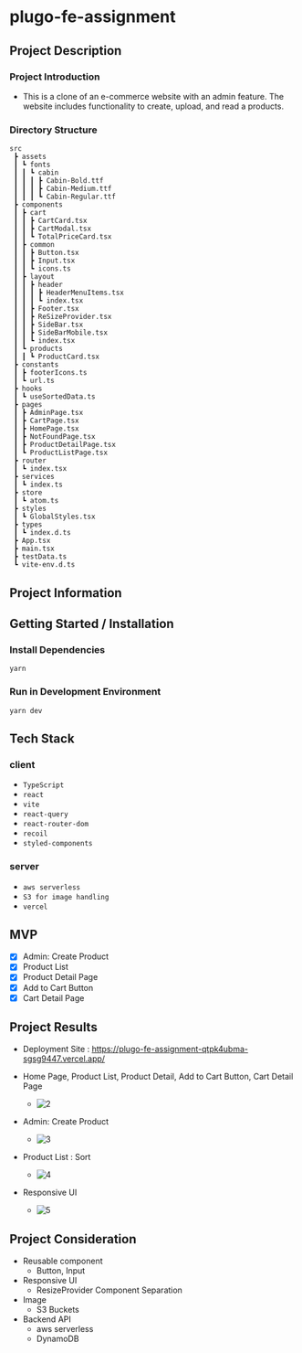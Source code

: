 # plugo-fe-assignment

## Project Description

### Project Introduction
- This is a clone of an e-commerce website with an admin feature. The website includes functionality to create, upload, and read a products.  

### Directory Structure
```
src
 ┣ assets
 ┃ ┗ fonts
 ┃ ┃ ┗ cabin
 ┃ ┃ ┃ ┣ Cabin-Bold.ttf
 ┃ ┃ ┃ ┣ Cabin-Medium.ttf
 ┃ ┃ ┃ ┗ Cabin-Regular.ttf
 ┣ components
 ┃ ┣ cart
 ┃ ┃ ┣ CartCard.tsx
 ┃ ┃ ┣ CartModal.tsx
 ┃ ┃ ┗ TotalPriceCard.tsx
 ┃ ┣ common
 ┃ ┃ ┣ Button.tsx
 ┃ ┃ ┣ Input.tsx
 ┃ ┃ ┗ icons.ts
 ┃ ┣ layout
 ┃ ┃ ┣ header
 ┃ ┃ ┃ ┣ HeaderMenuItems.tsx
 ┃ ┃ ┃ ┗ index.tsx
 ┃ ┃ ┣ Footer.tsx
 ┃ ┃ ┣ ReSizeProvider.tsx
 ┃ ┃ ┣ SideBar.tsx
 ┃ ┃ ┣ SideBarMobile.tsx
 ┃ ┃ ┗ index.tsx
 ┃ ┗ products
 ┃ ┃ ┗ ProductCard.tsx
 ┣ constants
 ┃ ┣ footerIcons.ts
 ┃ ┗ url.ts
 ┣ hooks
 ┃ ┗ useSortedData.ts
 ┣ pages
 ┃ ┣ AdminPage.tsx
 ┃ ┣ CartPage.tsx
 ┃ ┣ HomePage.tsx
 ┃ ┣ NotFoundPage.tsx
 ┃ ┣ ProductDetailPage.tsx
 ┃ ┗ ProductListPage.tsx
 ┣ router
 ┃ ┗ index.tsx
 ┣ services
 ┃ ┗ index.ts
 ┣ store
 ┃ ┗ atom.ts
 ┣ styles
 ┃ ┗ GlobalStyles.tsx
 ┣ types
 ┃ ┗ index.d.ts
 ┣ App.tsx
 ┣ main.tsx
 ┣ testData.ts
 ┗ vite-env.d.ts
```

## Project Information
## Getting Started / Installation
### Install Dependencies
```
yarn 
```
### Run in Development Environment
```
yarn dev
```

## Tech Stack
### client
- `TypeScript`
- `react`
- `vite`
- `react-query`
- `react-router-dom`
- `recoil`
- `styled-components`

### server
- `aws serverless`
- `S3 for image handling`
- `vercel`

## MVP
- [x] Admin: Create Product
- [x] Product List
- [x] Product Detail Page
- [x] Add to Cart Button
- [x] Cart Detail Page

## Project Results
- Deployment Site : https://plugo-fe-assignment-qtpk4ubma-sgsg9447.vercel.app/

- Home Page, Product List, Product Detail, Add to Cart Button, Cart Detail Page
    - ![2](https://github.com/sgsg9447/plugo-fe-assignment/assets/87474789/cc91d9a7-a628-4a73-b6a2-3e83c69f216f)

- Admin: Create Product
    - ![3](https://github.com/sgsg9447/plugo-fe-assignment/assets/87474789/d6b7063d-6a7b-4095-9e46-4a3f9f029434)

- Product List : Sort
    - ![4](https://github.com/sgsg9447/plugo-fe-assignment/assets/87474789/49a9716b-6eef-44b8-bb91-1c121b35c9d0)

- Responsive UI
    - ![5](https://github.com/sgsg9447/plugo-fe-assignment/assets/87474789/4708d646-ad65-48f9-a13e-9a945ddde57b)


## Project Consideration
- Reusable component 
    - Button, Input
- Responsive UI
    - ResizeProvider Component Separation
- Image
    - S3 Buckets
- Backend API
    - aws serverless
    - DynamoDB
    
